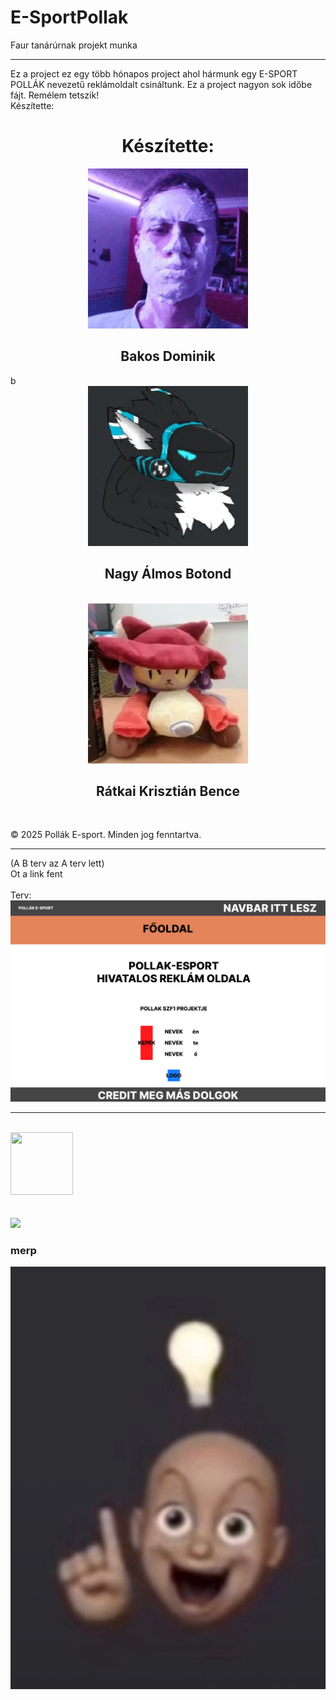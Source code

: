 # E-SportPollak
Faur tanárúrnak projekt munka

<hr>

Ez a project ez egy több hónapos project ahol hármunk egy E-SPORT POLLÁK nevezetű reklámoldalt csináltunk. Ez a project nagyon sok időbe fájt. Remélem tetszik! <br>
Készítette: 
###
<h1 align="center">Készítette:</h1>
<div align="center"><img src="b-terv/imgs/bakos.jpg" width="256px" height="256px"><h2>Bakos Dominik</h2></div>b<br>
<div align="center"><img src="b-terv/imgs/astro.png" width="256px" height="256px"><h2>Nagy Álmos Botond</h2></div><br>
<div align="center"><img src="b-terv/imgs/niko.png" width="256px" height="256px"><h2>Rátkai Krisztián Bence</h2></div><br>

&copy; 2025 Pollák E-sport. Minden jog fenntartva.

<hr>
(A B terv az A terv lett) <br>
Ot a link fent <br>
<br>
Terv: <br>
<img src="terv.png">

<hr>



<br>
<img src="https://img1.picmix.com/output/pic/normal/6/1/0/6/12126016_fcf13.gif" width="100" height="100">
<br>
<br>
<br>
<img src="https://media.tenor.com/Z6SD6vtXZS8AAAAj/merp.gif">

### merp

<img src="heureka.jpg">

